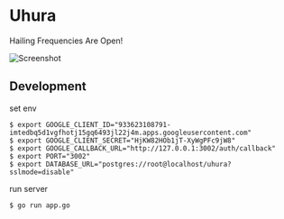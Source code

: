 # Uhura
Hailing Frequencies Are Open!

![Screenshot](http://i.imgur.com/hcSZffy.png)

## Development

set env

```
$ export GOOGLE_CLIENT_ID="933623108791-imtedbq5d1vgfhotj15gq6493jl22j4m.apps.googleusercontent.com"
$ export GOOGLE_CLIENT_SECRET="HjKW82HOb1jT-XyWgPFc9jW8"
$ export GOOGLE_CALLBACK_URL="http://127.0.0.1:3002/auth/callback"
$ export PORT="3002"
$ export DATABASE_URL="postgres://root@localhost/uhura?sslmode=disable"
```

run server

```
$ go run app.go
```

